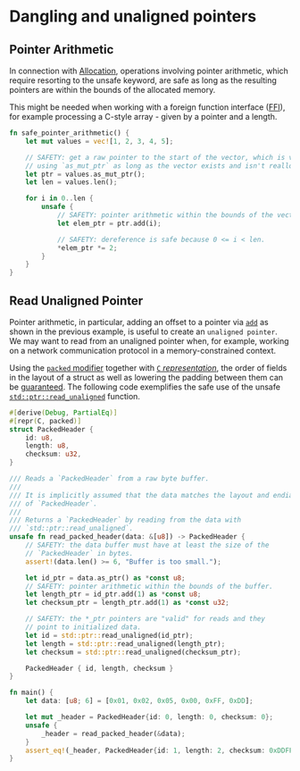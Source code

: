 # Dangling and unaligned pointers


## Pointer Arithmetic

In connection with [Allocation](https://rust-lang.github.io/unsafe-code-guidelines/glossary.html#allocation), operations involving pointer arithmetic, which require resorting to the unsafe keyword, are safe as long as the resulting pointers are within the bounds of the allocated memory.

This might be needed when working with a foreign function interface ([FFI](https://doc.rust-lang.org/book/ch19-01-unsafe-rust.html#using-extern-functions-to-call-external-code)), for example processing a C-style array - given by a pointer and a length.

```rust
fn safe_pointer_arithmetic() {
    let mut values = vec![1, 2, 3, 4, 5];

    // SAFETY: get a raw pointer to the start of the vector, which is valid
    // using `as_mut_ptr` as long as the vector exists and isn't reallocated.
    let ptr = values.as_mut_ptr();
    let len = values.len();

    for i in 0..len {
        unsafe {
            // SAFETY: pointer arithmetic within the bounds of the vector.
            let elem_ptr = ptr.add(i);

            // SAFETY: dereference is safe because 0 <= i < len.
            *elem_ptr *= 2;
        }
    }
}
```

## Read Unaligned Pointer

Pointer arithmetic, in particular, adding an offset to a pointer via [`add`](https://doc.rust-lang.org/std/primitive.pointer.html#method.add) as shown in the previous example, is useful to create an `unaligned pointer`. We may want to read from an unaligned pointer when, for example, working on a network communication protocol in a memory-constrained context.

Using the [`packed` modifier](https://doc.rust-lang.org/reference/type-layout.html#r-layout.repr.align-packed) together with [`C` *representation*](https://doc.rust-lang.org/nomicon/other-reprs.html#reprc), the order of fields in the layout of a struct as well as lowering the padding between them can be [guaranteed](https://doc.rust-lang.org/reference/type-layout.html#r-layout.repr.alignment.intro). The following code exemplifies the safe use of the unsafe [`std::ptr::read_unaligned`](https://doc.rust-lang.org/std/ptr/fn.read_unaligned.html) function.

```rust
#[derive(Debug, PartialEq)]
#[repr(C, packed)]
struct PackedHeader {
    id: u8,
    length: u8,
    checksum: u32,
}

/// Reads a `PackedHeader` from a raw byte buffer.
///
/// It is implicitly assumed that the data matches the layout and endianness
/// of `PackedHeader`.
///
/// Returns a `PackedHeader` by reading from the data with
/// `std::ptr::read_unaligned`.
unsafe fn read_packed_header(data: &[u8]) -> PackedHeader {
    // SAFETY: the data buffer must have at least the size of the
    // `PackedHeader` in bytes.
    assert!(data.len() >= 6, "Buffer is too small.");

    let id_ptr = data.as_ptr() as *const u8;
    // SAFETY: pointer arithmetic within the bounds of the buffer.
    let length_ptr = id_ptr.add(1) as *const u8;
    let checksum_ptr = length_ptr.add(1) as *const u32;

    // SAFETY: the *_ptr pointers are "valid" for reads and they
    // point to initialized data.
    let id = std::ptr::read_unaligned(id_ptr);
    let length = std::ptr::read_unaligned(length_ptr);
    let checksum = std::ptr::read_unaligned(checksum_ptr);

    PackedHeader { id, length, checksum }
}

fn main() {
    let data: [u8; 6] = [0x01, 0x02, 0x05, 0x00, 0xFF, 0xDD];

    let mut _header = PackedHeader{id: 0, length: 0, checksum: 0};
    unsafe {
        _header = read_packed_header(&data);
    }
    assert_eq!(_header, PackedHeader{id: 1, length: 2, checksum: 0xDDFF0005});
}
```
